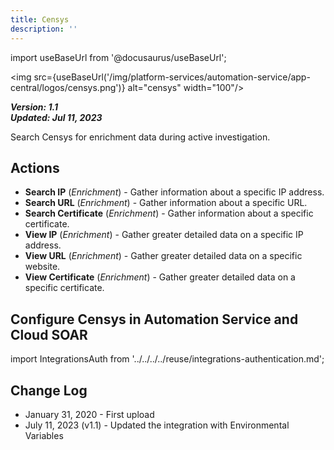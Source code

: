 ```yaml
---
title: Censys
description: ''
---
```

import useBaseUrl from '@docusaurus/useBaseUrl';

<img src={useBaseUrl('/img/platform-services/automation-service/app-central/logos/censys.png')} alt="censys" width="100"/>

***Version: 1.1  
Updated: Jul 11, 2023***

Search Censys for enrichment data during active investigation.

## Actions

* **Search IP** (*Enrichment*) - Gather information about a specific IP address.
* **Search URL** (*Enrichment*) - Gather information about a specific URL.
* **Search Certificate** (*Enrichment*) - Gather information about a specific certificate.
* **View IP** (*Enrichment*) - Gather greater detailed data on a specific IP address.
* **View URL** (*Enrichment*) - Gather greater detailed data on a specific website.
* **View Certificate** (*Enrichment*) - Gather greater detailed data on a specific certificate.

## Configure Censys in Automation Service and Cloud SOAR

import IntegrationsAuth from '../../../../reuse/integrations-authentication.md';

<IntegrationsAuth/>

## Change Log

* January 31, 2020 - First upload
* July 11, 2023 (v1.1) - Updated the integration with Environmental Variables

